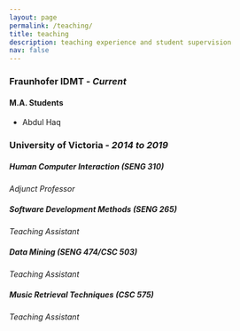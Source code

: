 ```yaml
---
layout: page
permalink: /teaching/
title: teaching
description: teaching experience and student supervision
nav: false
---
```


### Fraunhofer IDMT - *Current*

#### M.A. Students

* Abdul Haq

### University of Victoria - *2014 to 2019*

##### Human Computer Interaction (SENG 310)

*Adjunct Professor*

##### Software Development Methods (SENG 265)

*Teaching Assistant*

##### Data Mining (SENG 474/CSC 503)

*Teaching Assistant*

##### Music Retrieval Techniques (CSC 575)

*Teaching Assistant*